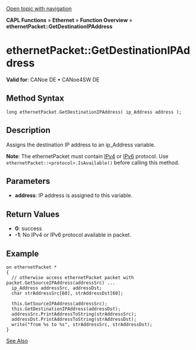 [Open topic with navigation](../../../../../CANoeDEFamily.htm#Topics/CAPLFunctions/IP/Methods/CAPLfunctionGetDestinationIPAddress.md)

**CAPL Functions** » **Ethernet** » **Function Overview** » **ethernetPacket::GetDestinationIPAddress**

# ethernetPacket::GetDestinationIPAddress

**Valid for**: CANoe DE • CANoe4SW DE

## Method Syntax

```plaintext
long ethernetPacket.GetDestinationIPAddress( ip_Address address );
```

## Description

Assigns the destination IP address to an ip_Address variable.

**Note**: The ethernetPacket must contain [IPv4](../../../CANoeCANalyzer/Ethernet/Protocols/ProtocolIPv4.md) or [IPv6](../../../CANoeCANalyzer/Ethernet/Protocols/ProtocolIPv6.md) protocol. Use `ethernetPacket::<protocol>.IsAvailable()` before calling this method.

## Parameters

- **address**: IP address is assigned to this variable.

## Return Values

- **0**: success
- **-1**: No IPv4 or IPv6 protocol available in packet.

## Example

```plaintext
on ethernetPacket *
{
  // otherwise access ethernetPacket packet with packet.GetSourceIPAddress(addressSrc) ...
  ip_Address addressSrc, addressDst;
  char strAddressSrc[60], strAddressDst[60];

  this.GetSourceIPAddress(addressSrc);
  this.GetDestinationIPAddress(addressDst);
  addressSrc.PrintAddressToString(strAddressSrc);
  addressDst.PrintAddressToString(strAddressDst);
  write("from %s to %s", strAddressSrc, strAddressDst);
}
```

[See Also](javascript:void(0);)